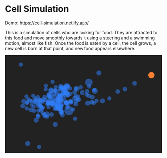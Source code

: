 # Cell Simulation

Demo: https://cell-simulation.netlify.app/

This is a simulation of cells who are looking for food. They are attracted to this food and move smoothly towards it using a steering and a swimming motion, almost like fish. Once the food is eaten by a cell, the cell grows, a new cell is born at that point, and new food appears elsewhere.

![Screenshot](./screenshot.png)
